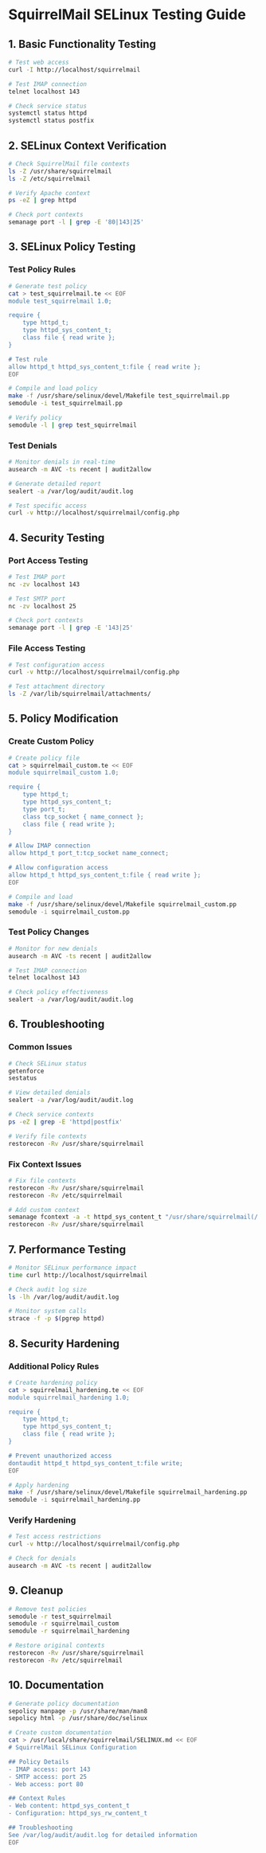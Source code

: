 # SquirrelMail SELinux Testing Guide

## 1. Basic Functionality Testing

```bash
# Test web access
curl -I http://localhost/squirrelmail

# Test IMAP connection
telnet localhost 143

# Check service status
systemctl status httpd
systemctl status postfix
```

## 2. SELinux Context Verification

```bash
# Check SquirrelMail file contexts
ls -Z /usr/share/squirrelmail
ls -Z /etc/squirrelmail

# Verify Apache context
ps -eZ | grep httpd

# Check port contexts
semanage port -l | grep -E '80|143|25'
```

## 3. SELinux Policy Testing

### Test Policy Rules
```bash
# Generate test policy
cat > test_squirrelmail.te << EOF
module test_squirrelmail 1.0;

require {
    type httpd_t;
    type httpd_sys_content_t;
    class file { read write };
}

# Test rule
allow httpd_t httpd_sys_content_t:file { read write };
EOF

# Compile and load policy
make -f /usr/share/selinux/devel/Makefile test_squirrelmail.pp
semodule -i test_squirrelmail.pp

# Verify policy
semodule -l | grep test_squirrelmail
```

### Test Denials
```bash
# Monitor denials in real-time
ausearch -m AVC -ts recent | audit2allow

# Generate detailed report
sealert -a /var/log/audit/audit.log

# Test specific access
curl -v http://localhost/squirrelmail/config.php
```

## 4. Security Testing

### Port Access Testing
```bash
# Test IMAP port
nc -zv localhost 143

# Test SMTP port
nc -zv localhost 25

# Check port contexts
semanage port -l | grep -E '143|25'
```

### File Access Testing
```bash
# Test configuration access
curl -v http://localhost/squirrelmail/config.php

# Test attachment directory
ls -Z /var/lib/squirrelmail/attachments/
```

## 5. Policy Modification

### Create Custom Policy
```bash
# Create policy file
cat > squirrelmail_custom.te << EOF
module squirrelmail_custom 1.0;

require {
    type httpd_t;
    type httpd_sys_content_t;
    type port_t;
    class tcp_socket { name_connect };
    class file { read write };
}

# Allow IMAP connection
allow httpd_t port_t:tcp_socket name_connect;

# Allow configuration access
allow httpd_t httpd_sys_content_t:file { read write };
EOF

# Compile and load
make -f /usr/share/selinux/devel/Makefile squirrelmail_custom.pp
semodule -i squirrelmail_custom.pp
```

### Test Policy Changes
```bash
# Monitor for new denials
ausearch -m AVC -ts recent | audit2allow

# Test IMAP connection
telnet localhost 143

# Check policy effectiveness
sealert -a /var/log/audit/audit.log
```

## 6. Troubleshooting

### Common Issues
```bash
# Check SELinux status
getenforce
sestatus

# View detailed denials
sealert -a /var/log/audit/audit.log

# Check service contexts
ps -eZ | grep -E 'httpd|postfix'

# Verify file contexts
restorecon -Rv /usr/share/squirrelmail
```

### Fix Context Issues
```bash
# Fix file contexts
restorecon -Rv /usr/share/squirrelmail
restorecon -Rv /etc/squirrelmail

# Add custom context
semanage fcontext -a -t httpd_sys_content_t "/usr/share/squirrelmail(/.*)?"
restorecon -Rv /usr/share/squirrelmail
```

## 7. Performance Testing

```bash
# Monitor SELinux performance impact
time curl http://localhost/squirrelmail

# Check audit log size
ls -lh /var/log/audit/audit.log

# Monitor system calls
strace -f -p $(pgrep httpd)
```

## 8. Security Hardening

### Additional Policy Rules
```bash
# Create hardening policy
cat > squirrelmail_hardening.te << EOF
module squirrelmail_hardening 1.0;

require {
    type httpd_t;
    type httpd_sys_content_t;
    class file { read write };
}

# Prevent unauthorized access
dontaudit httpd_t httpd_sys_content_t:file write;
EOF

# Apply hardening
make -f /usr/share/selinux/devel/Makefile squirrelmail_hardening.pp
semodule -i squirrelmail_hardening.pp
```

### Verify Hardening
```bash
# Test access restrictions
curl -v http://localhost/squirrelmail/config.php

# Check for denials
ausearch -m AVC -ts recent | audit2allow
```

## 9. Cleanup

```bash
# Remove test policies
semodule -r test_squirrelmail
semodule -r squirrelmail_custom
semodule -r squirrelmail_hardening

# Restore original contexts
restorecon -Rv /usr/share/squirrelmail
restorecon -Rv /etc/squirrelmail
```

## 10. Documentation

```bash
# Generate policy documentation
sepolicy manpage -p /usr/share/man/man8
sepolicy html -p /usr/share/doc/selinux

# Create custom documentation
cat > /usr/local/share/squirrelmail/SELINUX.md << EOF
# SquirrelMail SELinux Configuration

## Policy Details
- IMAP access: port 143
- SMTP access: port 25
- Web access: port 80

## Context Rules
- Web content: httpd_sys_content_t
- Configuration: httpd_sys_rw_content_t

## Troubleshooting
See /var/log/audit/audit.log for detailed information
EOF
``` 